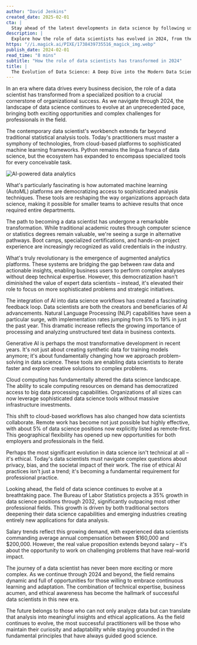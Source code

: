 ```yaml
---
author: "David Jenkins"
created_date: 2025-02-01
cta: |
  Stay ahead of the latest developments in data science by following us on LinkedIn. Join our community of forward-thinking professionals shaping the future of data-driven decision making.
description: |
  Explore how the role of data scientists has evolved in 2024, from the impact of AutoML and generative AI to the growing importance of ethical considerations and cloud computing. Learn about salary trends, growth projections, and the essential skills needed for success in this dynamic field.
https: "//i.magick.ai/PIXE/1738439735516_magick_img.webp"
publish_date: 2024-02-01
read_time: "8 mins"
subtitle: "How the role of data scientists has transformed in 2024"
title: |
  The Evolution of Data Science: A Deep Dive into the Modern Data Scientist's Journey
---
```


In an era where data drives every business decision, the role of a data scientist has transformed from a specialized position to a crucial cornerstone of organizational success. As we navigate through 2024, the landscape of data science continues to evolve at an unprecedented pace, bringing both exciting opportunities and complex challenges for professionals in the field.

The contemporary data scientist's workbench extends far beyond traditional statistical analysis tools. Today's practitioners must master a symphony of technologies, from cloud-based platforms to sophisticated machine learning frameworks. Python remains the lingua franca of data science, but the ecosystem has expanded to encompass specialized tools for every conceivable task.

![AI-powered data analytics](https://i.magick.ai/PIXE/1738439735519_magick_img.webp)

What's particularly fascinating is how automated machine learning (AutoML) platforms are democratizing access to sophisticated analysis techniques. These tools are reshaping the way organizations approach data science, making it possible for smaller teams to achieve results that once required entire departments.

The path to becoming a data scientist has undergone a remarkable transformation. While traditional academic routes through computer science or statistics degrees remain valuable, we're seeing a surge in alternative pathways. Boot camps, specialized certifications, and hands-on project experience are increasingly recognized as valid credentials in the industry.

What's truly revolutionary is the emergence of augmented analytics platforms. These systems are bridging the gap between raw data and actionable insights, enabling business users to perform complex analyses without deep technical expertise. However, this democratization hasn't diminished the value of expert data scientists – instead, it's elevated their role to focus on more sophisticated problems and strategic initiatives.

The integration of AI into data science workflows has created a fascinating feedback loop. Data scientists are both the creators and beneficiaries of AI advancements. Natural Language Processing (NLP) capabilities have seen a particular surge, with implementation rates jumping from 5% to 19% in just the past year. This dramatic increase reflects the growing importance of processing and analyzing unstructured text data in business contexts.

Generative AI is perhaps the most transformative development in recent years. It's not just about creating synthetic data for training models anymore; it's about fundamentally changing how we approach problem-solving in data science. These tools are enabling data scientists to iterate faster and explore creative solutions to complex problems.

Cloud computing has fundamentally altered the data science landscape. The ability to scale computing resources on demand has democratized access to big data processing capabilities. Organizations of all sizes can now leverage sophisticated data science tools without massive infrastructure investments.

This shift to cloud-based workflows has also changed how data scientists collaborate. Remote work has become not just possible but highly effective, with about 5% of data science positions now explicitly listed as remote-first. This geographical flexibility has opened up new opportunities for both employers and professionals in the field.

Perhaps the most significant evolution in data science isn't technical at all – it's ethical. Today's data scientists must navigate complex questions about privacy, bias, and the societal impact of their work. The rise of ethical AI practices isn't just a trend; it's becoming a fundamental requirement for professional practice.

Looking ahead, the field of data science continues to evolve at a breathtaking pace. The Bureau of Labor Statistics projects a 35% growth in data science positions through 2032, significantly outpacing most other professional fields. This growth is driven by both traditional sectors deepening their data science capabilities and emerging industries creating entirely new applications for data analysis.

Salary trends reflect this growing demand, with experienced data scientists commanding average annual compensation between $160,000 and $200,000. However, the real value proposition extends beyond salary – it's about the opportunity to work on challenging problems that have real-world impact.

The journey of a data scientist has never been more exciting or more complex. As we continue through 2024 and beyond, the field remains dynamic and full of opportunities for those willing to embrace continuous learning and adaptation. The combination of technical expertise, business acumen, and ethical awareness has become the hallmark of successful data scientists in this new era.

The future belongs to those who can not only analyze data but can translate that analysis into meaningful insights and ethical applications. As the field continues to evolve, the most successful practitioners will be those who maintain their curiosity and adaptability while staying grounded in the fundamental principles that have always guided good science.